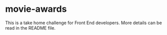 # movie-awards
This is a take home challenge for Front End developers. More details can be read in the README file.
